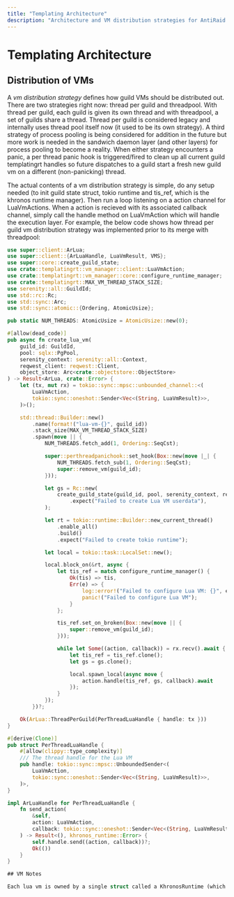 ```yaml
---
title: "Templating Architecture"
description: "Architecture and VM distribution strategies for AntiRaid's templating system."
---
```


# Templating Architecture

## Distribution of VMs

A _vm distribution strategy_ defines how guild VMs should be distributed out. There are two strategies right now: thread per guild and threadpool. With thread per guild, each guild is given its own thread and with threadpool, a set of guilds share a thread. Thread per guild is considered legacy and internally uses thread pool itself now (it used to be its own strategy). A third strategy of process pooling is being considered for addition in the future but more work is needed in the sandwich daemon layer (and other layers) for process pooling to become a reality. When either strategy encounters a panic, a per thread panic hook is triggered/fired to clean up all current guild templatingrt handles so future dispatches to a guild start a fresh new guild vm on a different (non-panicking) thread.

The actual contents of a vm distribution strategy is simple, do any setup needed (to init guild state struct, tokio runtime and tis_ref, which is the khronos runtime manager). Then run a loop listening on a action channel for LuaVmActions. When a action is recieved with its associated callback channel, simply call the handle method on LuaVmAction which will handle the execution layer. For example, the below code shows how thread per guild vm distribution strategy was implemented prior to its merge with threadpool:

```rust
use super::client::ArLua;
use super::client::{ArLuaHandle, LuaVmResult, VMS};
use super::core::create_guild_state;
use crate::templatingrt::vm_manager::client::LuaVmAction;
use crate::templatingrt::vm_manager::core::configure_runtime_manager;
use crate::templatingrt::MAX_VM_THREAD_STACK_SIZE;
use serenity::all::GuildId;
use std::rc::Rc;
use std::sync::Arc;
use std::sync::atomic::{Ordering, AtomicUsize};

pub static NUM_THREADS: AtomicUsize = AtomicUsize::new(0);

#[allow(dead_code)]
pub async fn create_lua_vm(
    guild_id: GuildId,
    pool: sqlx::PgPool,
    serenity_context: serenity::all::Context,
    reqwest_client: reqwest::Client,
    object_store: Arc<crate::objectstore::ObjectStore>
) -> Result<ArLua, crate::Error> {
    let (tx, mut rx) = tokio::sync::mpsc::unbounded_channel::<(
        LuaVmAction,
        tokio::sync::oneshot::Sender<Vec<(String, LuaVmResult)>>,
    )>();

    std::thread::Builder::new()
        .name(format!("lua-vm-{}", guild_id))
        .stack_size(MAX_VM_THREAD_STACK_SIZE)
        .spawn(move || {
            NUM_THREADS.fetch_add(1, Ordering::SeqCst);

            super::perthreadpanichook::set_hook(Box::new(move |_| {
                NUM_THREADS.fetch_sub(1, Ordering::SeqCst);
                super::remove_vm(guild_id);
            }));

            let gs = Rc::new(
                create_guild_state(guild_id, pool, serenity_context, reqwest_client, object_store)
                    .expect("Failed to create Lua VM userdata"),
            );

            let rt = tokio::runtime::Builder::new_current_thread()
                .enable_all()
                .build()
                .expect("Failed to create tokio runtime");

            let local = tokio::task::LocalSet::new();

            local.block_on(&rt, async {
                let tis_ref = match configure_runtime_manager() {
                    Ok(tis) => tis,
                    Err(e) => {
                        log::error!("Failed to configure Lua VM: {}", e);
                        panic!("Failed to configure Lua VM");
                    }
                };

                tis_ref.set_on_broken(Box::new(move || {
                    super::remove_vm(guild_id);
                }));

                while let Some((action, callback)) = rx.recv().await {
                    let tis_ref = tis_ref.clone();
                    let gs = gs.clone();

                    local.spawn_local(async move {
                        action.handle(tis_ref, gs, callback).await
                    });
                }
            });
        })?;

    Ok(ArLua::ThreadPerGuild(PerThreadLuaHandle { handle: tx }))
}

#[derive(Clone)]
pub struct PerThreadLuaHandle {
    #[allow(clippy::type_complexity)]
    /// The thread handle for the Lua VM
    pub handle: tokio::sync::mpsc::UnboundedSender<(
        LuaVmAction,
        tokio::sync::oneshot::Sender<Vec<(String, LuaVmResult)>>,
    )>,
}

impl ArLuaHandle for PerThreadLuaHandle {
    fn send_action(
        &self,
        action: LuaVmAction,
        callback: tokio::sync::oneshot::Sender<Vec<(String, LuaVmResult)>>,
    ) -> Result<(), khronos_runtime::Error> {
        self.handle.send((action, callback))?;
        Ok(())
    }
}

## VM Notes

Each lua vm is owned by a single struct called a KhronosRuntime (which is provided by the ``khronos`` runtime). It is considered a logic bug to attempt to clone the lua vm handle. Instead, a WeakLua (weak ref to lua vm handle) should be used with the resulting lua vm handle being held for as little time as possible in all uses.
```
